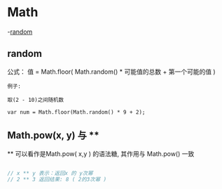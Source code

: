 # Math

-[random](#random)  


## random

公式：  值 = Math.floor( Math.random() * 可能值的总数 + 第一个可能的值 )  

```
例子:

取(2 - 10)之间随机数

var num = Math.floor(Math.random() * 9 + 2);

```

## Math.pow(x, y) 与 **

** 可以看作是Math.pow( x,y ) 的语法糖, 其作用与 Math.pow() 一致

```js

// x ** y 表示：返回x 的 y次幂
// 2 ** 3 返回结果: 8 ( 2的3次幂 ) 

```